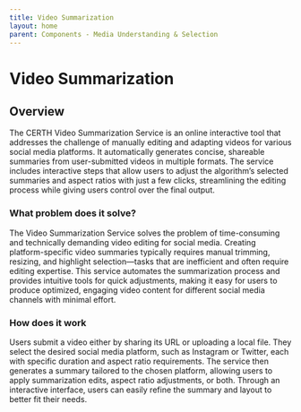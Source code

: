 ```yaml
---
title: Video Summarization
layout: home
parent: Components - Media Understanding & Selection
---
```


# Video Summarization

## Overview

The CERTH Video Summarization Service is an online interactive tool that addresses the challenge of manually editing and adapting videos for various social media platforms. It automatically generates concise, shareable summaries from user-submitted videos in multiple formats. The service includes interactive steps that allow users to adjust the algorithm’s selected summaries and aspect ratios with just a few clicks, streamlining the editing process while giving users control over the final output.

### What problem does it solve?

The Video Summarization Service solves the problem of time-consuming and technically demanding video editing for social media. Creating platform-specific video summaries typically requires manual trimming, resizing, and highlight selection—tasks that are inefficient and often require editing expertise. This service automates the summarization process and provides intuitive tools for quick adjustments, making it easy for users to produce optimized, engaging video content for different social media channels with minimal effort.

### How does it work

Users submit a video either by sharing its URL or uploading a local file. They select the desired social media platform, such as Instagram or Twitter, each with specific duration and aspect ratio requirements. The service then generates a summary tailored to the chosen platform, allowing users to apply summarization edits, aspect ratio adjustments, or both. Through an interactive interface, users can easily refine the summary and layout to better fit their needs.
